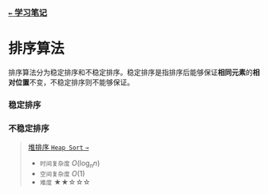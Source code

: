 ### [`←` 学习笔记](/notebook)

# 排序算法

排序算法分为稳定排序和不稳定排序。稳定排序是指排序后能够保证**相同元素**的**相对位置**不变，不稳定排序则不能够保证。

### 稳定排序

### 不稳定排序

> [堆排序 `Heap Sort` `→`](heap_sort)
> - `时间复杂度` $O(\log_{n}{n})$
> - `空间复杂度` $O(1)$
> - `难度` ★★☆☆☆
